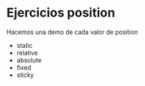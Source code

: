 # Ejercicios position
Hacemos una demo de cada valor de position
* static
* relative
* absolute
* fixed
* sticky